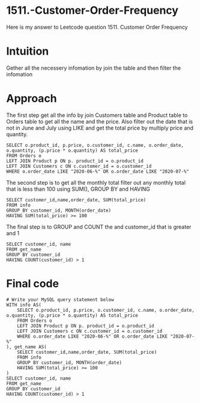 # 1511.-Customer-Order-Frequency
Here is my answer to Leetcode question 1511. Customer Order Frequency

# Intuition
Gether all the necessery infomation by join the table and then filter the infomation

# Approach
The first step get all the info by join Customers table and Product table to Orders table to get all the name and the price.
Also filter out the date that is not in June and July using LIKE and get the total price by multiply price and quantity.
```mysql []
SELECT o.product_id, p.price, o.customer_id, c.name, o.order_date, o.quantity, (p.price * o.quantity) AS total_price
FROM Orders o
LEFT JOIN Product p ON p. product_id = o.product_id
LEFT JOIN Customers c ON c.customer_id = o.customer_id
WHERE o.order_date LIKE "2020-06-%" OR o.order_date LIKE "2020-07-%"
```

The second step is to get all the monthly total filter out any monthly total that is less than 100 using SUM(), GROUP BY and HAVING 
```MySQL
SELECT customer_id,name,order_date, SUM(total_price)
FROM info
GROUP BY customer_id, MONTH(order_date)
HAVING SUM(total_price) >= 100
```

The final step is to GROUP and COUNT the and customer_id that is greater and 1
```MySQL
SELECT customer_id, name
FROM get_name
GROUP BY customer_id
HAVING COUNT(customer_id) > 1
```
# Final code
```mysql []
# Write your MySQL query statement below
WITH info AS(
    SELECT o.product_id, p.price, o.customer_id, c.name, o.order_date, o.quantity, (p.price * o.quantity) AS total_price
    FROM Orders o
    LEFT JOIN Product p ON p. product_id = o.product_id
    LEFT JOIN Customers c ON c.customer_id = o.customer_id
    WHERE o.order_date LIKE "2020-06-%" OR o.order_date LIKE "2020-07-%"
), get_name AS(
    SELECT customer_id,name,order_date, SUM(total_price)
    FROM info
    GROUP BY customer_id, MONTH(order_date)
    HAVING SUM(total_price) >= 100
)
SELECT customer_id, name
FROM get_name
GROUP BY customer_id
HAVING COUNT(customer_id) > 1



```
